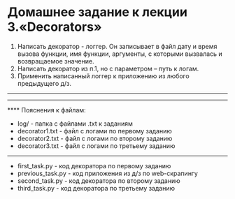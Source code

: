 
# Домашнее задание к лекции 3.«Decorators»
1. Написать декоратор - логгер. Он записывает в файл дату и время вызова функции, имя функции, аргументы, с которыми вызвалась и возвращаемое значение.
2. Написать декоратор из п.1, но с параметром – путь к логам.
3. Применить написанный логгер к приложению из любого предыдущего д/з.

-------------------------
-------------------------
**** Пояснения к файлам:
* log/ - папка с файлами .txt к заданиям
* decorator1.txt - файл с логами по первому заданию
* decorator2.txt - файл с логами по второму заданию
* decorator3.txt - файл с логами по третьему заданию
---
* first_task.py - код декоратора по первому заданию
* previous_task.py - код приложения из д/з по web-скрапингу 
* second_task.py - код декоратора по второму заданию
* third_task.py - код декоратора по третьему заданию
